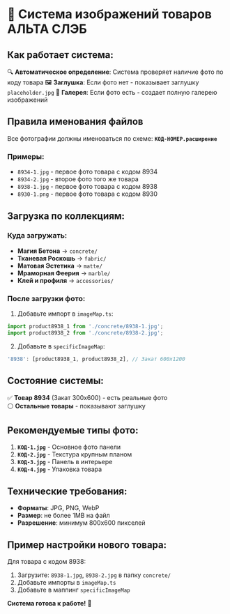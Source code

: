 # 📸 Система изображений товаров АЛЬТА СЛЭБ

## Как работает система:

🔍 **Автоматическое определение**: Система проверяет наличие фото по коду товара
🖼️ **Заглушка**: Если фото нет - показывает заглушку `placeholder.jpg`
📱 **Галерея**: Если фото есть - создает полную галерею изображений

## Правила именования файлов

Все фотографии должны именоваться по схеме: **`КОД-НОМЕР.расширение`**

### Примеры:
- `8934-1.jpg` - первое фото товара с кодом 8934
- `8934-2.jpg` - второе фото того же товара  
- `8938-1.jpg` - первое фото товара с кодом 8938
- `8930-1.png` - первое фото товара с кодом 8930

## Загрузка по коллекциям:

### Куда загружать:
- **Магия Бетона** → `concrete/`
- **Тканевая Роскошь** → `fabric/`
- **Матовая Эстетика** → `matte/`
- **Мраморная Феерия** → `marble/`
- **Клей и профиля** → `accessories/`

### После загрузки фото:
1. Добавьте импорт в `imageMap.ts`:
```js
import product8938_1 from './concrete/8938-1.jpg';
import product8938_2 from './concrete/8938-2.jpg';
```

2. Добавьте в `specificImageMap`:
```js
'8938': [product8938_1, product8938_2], // Закат 600x1200
```

## Состояние системы:

✅ **Товар 8934** (Закат 300x600) - есть реальные фото  
⚪ **Остальные товары** - показывают заглушку  

## Рекомендуемые типы фото:

1. **`КОД-1.jpg`** - Основное фото панели
2. **`КОД-2.jpg`** - Текстура крупным планом  
3. **`КОД-3.jpg`** - Панель в интерьере
4. **`КОД-4.jpg`** - Упаковка товара

## Технические требования:

- **Форматы**: JPG, PNG, WebP
- **Размер**: не более 1MB на файл
- **Разрешение**: минимум 800x600 пикселей

## Пример настройки нового товара:

Для товара с кодом 8938:
1. Загрузите: `8938-1.jpg`, `8938-2.jpg` в папку `concrete/`
2. Добавьте импорты в `imageMap.ts`
3. Добавьте в маппинг `specificImageMap`

**Система готова к работе!** 🚀